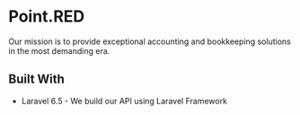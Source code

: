 # Point.RED

Our mission is to provide exceptional accounting and bookkeeping solutions in the most demanding era.

## Built With
- Laravel 6.5 - We build our API using Laravel Framework
